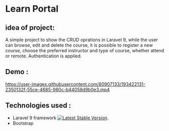 



# Learn Portal

## idea of project:
A simple project to show the CRUD oprations in Laravel 9, while the user can browse, edit and delete the course, it is possible to register a new course, choose the preferred instructor and type of course, whether attend or remote. Authentication is applied.

## Demo :


https://user-images.githubusercontent.com/80907133/193422131-2350132f-55ce-4685-980c-b44058d9b0e3.mp4




## Technologies used :
* Laravel 9 framework <a href="https://packagist.org/packages/laravel/framework"><img src="https://img.shields.io/packagist/v/laravel/framework" alt="Latest Stable Version"></a>.
* Bootstrap 
  


